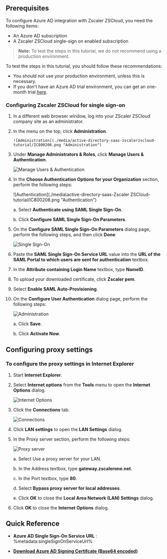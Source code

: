 
## Prerequisites

To configure Azure AD integration with Zscaler ZSCloud, you need the following items:

- An Azure AD subscription
- A Zscaler ZSCloud single-sign on enabled subscription

> **Note:**
> To test the steps in this tutorial, we do not recommend using a production environment.

To test the steps in this tutorial, you should follow these recommendations:

- You should not use your production environment, unless this is necessary.
- If you don't have an Azure AD trial environment, you can get an one-month trial [here](https://azure.microsoft.com/pricing/free-trial/).

### Configuring Zscaler ZSCloud for single sign-on


1. In a different web browser window, log into your ZScaler ZSCloud company site as an administrator.

2. In the menu on the top, click **Administration**.
   
	   ![Administration](./media/active-directory-saas-zscalerzscloud-tutorial/IC800206.png "Administration")

3. Under **Manage Administrators & Roles**, click **Manage Users & Authentication**.   
   			
	![Manage Users & Authentication](./media/active-directory-saas-zscalerzscloud-tutorial/IC800207.png "Manage Users & Authentication")

4. In the **Choose Authentication Options for your Organization** section, perform the following steps:   
   				
	![Authentication](./media\active-directory-saas-Zscaler ZSCloud-tutorial/IC800208.png "Authentication")
   
    a. Select **Authenticate using SAML Single Sign-On**.

    b. Click **Configure SAML Single Sign-On Parameters**.
  
5.  On the **Configure SAML Single Sign-On Parameters** dialog page, perform the following steps, and then click **Done**:   
   
	![Single Sign-On](./media/active-directory-saas-zscalerzscloud-tutorial/IC800209.png "Single Sign-On")
   
6. Paste the **SAML Single Sign-On Service URL** value into the **URL of the SAML Portal to which users are sent for authentication** textbox.

7. In the **Attribute containing Login Name** textbox, type **NameID**.

8. To upload your downloaded certificate, click **Zscaler pem**.

9. Select **Enable SAML Auto-Provisioning**.

9. On the **Configure User Authentication** dialog page, perform the following steps:

    ![Administration](./media/active-directory-saas-zscalerzscloud-tutorial/IC800210.png "Administration")
    
    a. Click **Save**.

    b. Click **Activate Now**.

## Configuring proxy settings
### To configure the proxy settings in Internet Explorer
1. Start **Internet Explorer**.
2. Select **Internet options** from the **Tools** menu to open the **Internet Options** dialog.   
  	
	 ![Internet Options](./media/active-directory-saas-zscalerzscloud-tutorial/IC769492.png "Internet Options")

3. Click the **Connections** tab.   
  
	 ![Connections](./media/active-directory-saas-zscalerzscloud-tutorial/IC769493.png "Connections")

4. Click **LAN settings** to open the **LAN Settings** dialog.
5. In the Proxy server section, perform the following steps:   
   
	![Proxy server](./media/active-directory-saas-zscalerzscloud-tutorial/IC769494.png "Proxy server")

    a. Select Use a proxy server for your LAN.

    b. In the Address textbox, type **gateway.zscalerone.net**.

    c. In the Port textbox, type **80**.

    d. Select **Bypass proxy server for local addresses**.

    e. Click **OK** to close the **Local Area Network (LAN) Settings** dialog.
6. Click **OK** to close the **Internet Options** dialog.


## Quick Reference

* **Azure AD Single Sign-On Service URL** : %metadata:singleSignOnServiceUrl%

* **[Download Azure AD Signing Certifcate (Base64 encoded)](%metadata:certificateDownloadBase64Url%)**


